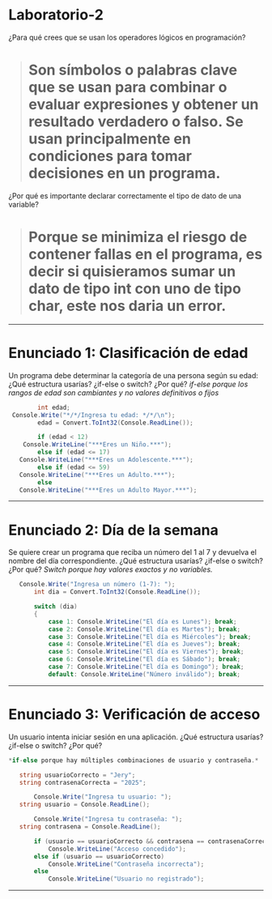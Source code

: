 # Laboratorio-2

¿Para qué crees que se usan los operadores lógicos en programación?
># Son símbolos o palabras clave que se usan para combinar o evaluar expresiones y obtener un resultado verdadero o falso. Se usan principalmente en condiciones para tomar decisiones en un programa.

¿Por qué es importante declarar correctamente el tipo de dato de una variable?
># Porque se minimiza el riesgo de contener fallas en el programa, es decir si quisieramos sumar un dato de tipo int con uno de tipo char, este nos daria un error.
---

# Enunciado 1: Clasificación de edad
Un programa debe determinar la categoría de una persona según su edad: ¿Qué estructura usarías? ¿if-else o switch? ¿Por qué?
*if-else porque los rangos de edad son cambiantes y no valores definitivos o fijos*

```csharp
        int edad;
 Console.Write("*/*/Ingresa tu edad: */*/\n");
        edad = Convert.ToInt32(Console.ReadLine());

        if (edad < 12)
    Console.WriteLine("***Eres un Niño.***");
        else if (edad <= 17)
   Console.WriteLine("***Eres un Adolescente.***");
        else if (edad <= 59)
   Console.WriteLine("***Eres un Adulto.***");
        else
   Console.WriteLine("***Eres un Adulto Mayor.***");
```
---
# Enunciado 2: Día de la semana
Se quiere crear un programa que reciba un número del 1 al 7 y devuelva el nombre del día correspondiente.
¿Qué estructura usarías? ¿if-else o switch? ¿Por qué?
*Switch porque hay valores exactos y no variables.*

 ```csharp 
    Console.Write("Ingresa un número (1-7): ");
        int dia = Convert.ToInt32(Console.ReadLine());

        switch (dia)
        {
            case 1: Console.WriteLine("El día es Lunes"); break;
            case 2: Console.WriteLine("El día es Martes"); break;
            case 3: Console.WriteLine("El día es Miércoles"); break;
            case 4: Console.WriteLine("El día es Jueves"); break;
            case 5: Console.WriteLine("El día es Viernes"); break;
            case 6: Console.WriteLine("El día es Sábado"); break;
            case 7: Console.WriteLine("El día es Domingo"); break;
            default: Console.WriteLine("Número inválido"); break;
 ```
---
# Enunciado 3: Verificación de acceso
Un usuario intenta iniciar sesión en una aplicación.
¿Qué estructura usarías? ¿if-else o switch? ¿Por qué?

 ```csharp 
*if-else porque hay múltiples combinaciones de usuario y contraseña.*

    string usuarioCorrecto = "Jery";
    string contrasenaCorrecta = "2025";

        Console.Write("Ingresa tu usuario: ");
    string usuario = Console.ReadLine();

        Console.Write("Ingresa tu contraseña: ");
    string contrasena = Console.ReadLine();

        if (usuario == usuarioCorrecto && contrasena == contrasenaCorrecta)
            Console.WriteLine("Acceso concedido");
        else if (usuario == usuarioCorrecto)
            Console.WriteLine("Contraseña incorrecta");
        else
            Console.WriteLine("Usuario no registrado");
 ```
---





